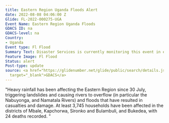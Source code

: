 ```yaml
---
title: Eastern Region Uganda Floods Alert
date: 2022-08-08 04:06:00 Z
Glide: FL-2022-000275-UGA
Event Name: Eastern Region Uganda Floods
GDACS ID: na
GDACS-level: na
Country:
- Uganda
Event type: Fl Flood
Summary Text: Disaster Services is currently monitoring this event in eastern Uganda.
Feature Image: Fl Flood
Status: alert
Post-type: update
source: <a href="https://glidenumber.net/glide/public/search/details.jsp?glide=22638&record=6&last=7597"
  target="_blank">GDACS</a>
---
```


"Heavy rainfall has been affecting the Eastern Region since 30 July, triggering landslides and causing rivers to overflow (in particular the Nabuyonga, and Namatala Rivers) and floods that have resulted in casualties and damage. At least 3,745 households have been affected in the districts of Mbale, Kapchorwa, Sironko and Bulambuli, and Bukedea, with 24 deaths recorded. "
